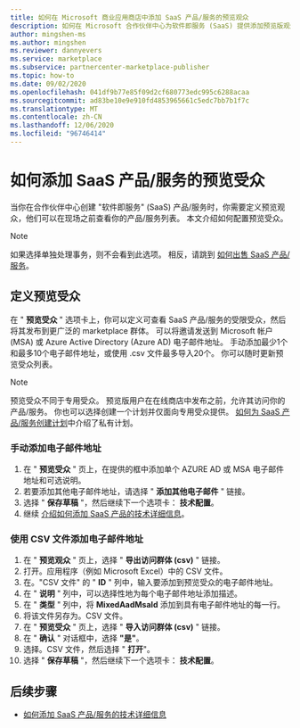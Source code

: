 ```yaml
---
title: 如何在 Microsoft 商业应用商店中添加 SaaS 产品/服务的预览观众
description: 如何在 Microsoft 合作伙伴中心为软件即服务 (SaaS) 提供添加预览版观众。
author: mingshen-ms
ms.author: mingshen
ms.reviewer: dannyevers
ms.service: marketplace
ms.subservice: partnercenter-marketplace-publisher
ms.topic: how-to
ms.date: 09/02/2020
ms.openlocfilehash: 041df9b77e85f09d2cf680773edc995c6288acaa
ms.sourcegitcommit: ad83be10e9e910fd4853965661c5edc7bb7b1f7c
ms.translationtype: MT
ms.contentlocale: zh-CN
ms.lasthandoff: 12/06/2020
ms.locfileid: "96746414"
---
```

# <a name="how-to-add-a-preview-audience-for-your-saas-offer"></a>如何添加 SaaS 产品/服务的预览受众

当你在合作伙伴中心创建 "软件即服务" (SaaS) 产品/服务时，你需要定义预览观众，他们可以在现场之前查看你的产品/服务列表。 本文介绍如何配置预览受众。

> [!NOTE]
> 如果选择单独处理事务，则不会看到此选项。 相反，请跳到 [如何出售 SaaS 产品/服务](create-new-saas-offer-marketing.md)。

## <a name="define-a-preview-audience"></a>定义预览受众

在 " **预览受众** " 选项卡上，你可以定义可查看 SaaS 产品/服务的受限受众，然后将其发布到更广泛的 marketplace 群体。 可以将邀请发送到 Microsoft 帐户 (MSA) 或 Azure Active Directory (Azure AD) 电子邮件地址。 手动添加最少1个和最多10个电子邮件地址，或使用 .csv 文件最多导入20个。 你可以随时更新预览受众列表。

> [!NOTE]
> 预览受众不同于专用受众。 预览版用户在在线商店中发布之前，允许其访问你的产品/服务。 你也可以选择创建一个计划并仅面向专用受众提供。 [如何为 SaaS 产品/服务创建计划](create-new-saas-offer-plans.md)中介绍了私有计划。

### <a name="add-email-addresses-manually"></a>手动添加电子邮件地址

1. 在 " **预览受众** " 页上，在提供的框中添加单个 AZURE AD 或 MSA 电子邮件地址和可选说明。
1. 若要添加其他电子邮件地址，请选择 " **添加其他电子邮件** " 链接。
1. 选择 " **保存草稿** "，然后继续下一个选项卡： **技术配置**。
1. 继续 [介绍如何添加 SaaS 产品的技术详细信息](create-new-saas-offer-technical.md)。

### <a name="add-email-addresses-using-the-csv-file"></a>使用 CSV 文件添加电子邮件地址

1. 在 " **预览观众** " 页上，选择 " **导出访问群体 (csv)** " 链接。
1. 打开。应用程序（例如 Microsoft Excel）中的 CSV 文件。
1. 在。"CSV 文件" 的 " **ID** " 列中，输入要添加到预览受众的电子邮件地址。
1. 在 " **说明** " 列中，可以选择性地为每个电子邮件地址添加描述。
1. 在 " **类型** " 列中，将 **MixedAadMsaId** 添加到具有电子邮件地址的每一行。
1. 将该文件另存为。CSV 文件。
1. 在 " **预览受众** " 页上，选择 " **导入访问群体 (csv)** " 链接。
1. 在 " **确认** " 对话框中，选择 **"是"**。
1. 选择。CSV 文件，然后选择 " **打开**"。
1. 选择 " **保存草稿** "，然后继续下一个选项卡： **技术配置**。

## <a name="next-steps"></a>后续步骤

- [如何添加 SaaS 产品/服务的技术详细信息](create-new-saas-offer-technical.md)
